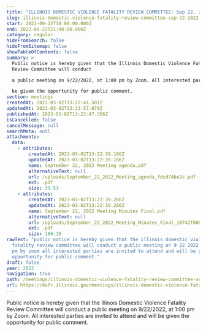 ```yaml
---
title: "ILLINOIS DOMESTIC VIOLENCE FATALITY REVIEW COMMITTEE: Sep 22, 2022"
slug: illinois-domestic-violence-fatality-review-committee-sep-22-2022
start: 2022-09-22T18:00:00.000Z
end: 2022-09-22T21:00:00.000Z
category: regular
hideFromSearch: false
hideFromSitemap: false
showTableOfContents: false
summary: >-
  Public notice is hereby given that the Illinois Domestic Violence Fatality
  Review Committee will conduct

  a public meeting on 9/22/2022, at 1:00 pm by Zoom. All interested parties are invited to attend and will

  be given the opportunity for public comment.
section: meetings
createdAt: 2023-03-02T13:22:41.501Z
updatedAt: 2023-03-02T13:23:57.079Z
publishedAt: 2023-03-02T13:22:47.366Z
isCancelled: false
cancelMessage: null
searchMeta: null
attachments:
  data:
    - attributes:
        createdAt: 2023-03-02T13:22:39.166Z
        updatedAt: 2023-03-02T13:22:39.166Z
        name: September 22, 2022 Meeting agenda.pdf
        alternativeText: null
        url: /uploads/September_22_2022_Meeting_agenda_fdcd74be2c.pdf
        ext: .pdf
        size: 33.53
    - attributes:
        createdAt: 2023-03-02T13:22:39.266Z
        updatedAt: 2023-03-02T13:22:39.266Z
        name: September 22, 2022 Meeting Minutes Final.pdf
        alternativeText: null
        url: /uploads/September_22_2022_Meeting_Minutes_Final_10742f8004.pdf
        ext: .pdf
        size: 166.19
rawText: "public notice is hereby given that the illinois domestic violence
  fatality review committee will conduct a public meeting on 9 22 2022 at 1 00
  pm by zoom all interested parties are invited to attend and will be given the
  opportunity for public comment "
draft: false
year: 2022
navigation: true
path: /meetings/illinois-domestic-violence-fatality-review-committee-sep-22-2022
url: https://dvfr.illinois.gov/meetings/illinois-domestic-violence-fatality-review-committee-sep-22-2022
---
```


Public notice is hereby given that the Illinois Domestic Violence Fatality Review Committee will conduct
a public meeting on 9/22/2022, at 1:00 pm by Zoom. All interested parties are invited to attend and will
be given the opportunity for public comment.
